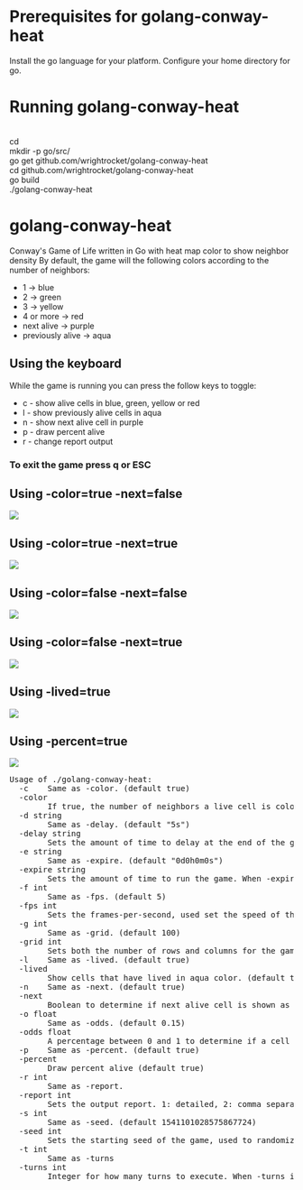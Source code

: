 # Prerequisites for golang-conway-heat
Install the go language for your platform.
Configure your home directory for go.

# Running golang-conway-heat
<br>cd 
<br>mkdir -p go/src/
<br>go get github.com/wrightrocket/golang-conway-heat
<br>cd github.com/wrightrocket/golang-conway-heat
<br>go build
<br>./golang-conway-heat

# golang-conway-heat
Conway's Game of Life written in Go with heat map color to show neighbor density 
By default, the game will the following colors according to the number of neighbors:
<br>
<ul>
<li>1 -> blue
<li>2 -> green
<li>3 -> yellow
<li>4 or more -> red
<li>next alive -> purple
<li>previously alive -> aqua
</ul>
<h2>Using the keyboard</h2>
While the game is running you can press the follow keys to toggle:
<ul>
<li>c - show alive cells in blue, green, yellow or red
<li>l - show previously alive cells in aqua
<li>n - show next alive cell in purple
<li>p - draw percent alive
<li>r - change report output
</ul>

<h3>To exit the game press q or ESC</h3>

<h2>Using -color=true -next=false</h2>
<img src="color.png">
<h2>Using -color=true -next=true</h2>
<img src="color-next.png">
<h2>Using -color=false -next=false</h2>
<img src="nocolor.png">
<h2>Using -color=false -next=true</h2>
<img src="nocolor-next.png">
<h2>Using -lived=true</h2>
<img src="lived.png">
<h2>Using -percent=true</h2>
<img src="percent.png">
<br>

<pre>
Usage of ./golang-conway-heat:
  -c	Same as -color. (default true)
  -color
    	If true, the number of neighbors a live cell is colored red > 3, yellow = 3, green = 2, and blue = 1. If false, then live cells will appear white. (default true)
  -d string
    	Same as -delay. (default "5s")
  -delay string
    	Sets the amount of time to delay at the end of the game. (default "5s")
  -e string
    	Same as -expire. (default "0d0h0m0s")
  -expire string
    	Sets the amount of time to run the game. When -expire is a zero duration, it removes any time constraint. (default "0d0h0m0s")
  -f int
    	Same as -fps. (default 5)
  -fps int
    	Sets the frames-per-second, used set the speed of the simulation. (default 5)
  -g int
    	Same as -grid. (default 100)
  -grid int
    	Sets both the number of rows and columns for the game grid. (default 100)  
  -l	Same as -lived. (default true)
  -lived
    	Show cells that have lived in aqua color. (default true)    
  -n	Same as -next. (default true)
  -next
    	Boolean to determine if next alive cell is shown as a purple color.  (default true)
  -o float
    	Same as -odds. (default 0.15)
  -odds float
    	A percentage between 0 and 1 to determine if a cell starts alive. For example, 0.15 means each cell has a 15% chance of starting alive. (default 0.15)
  -p	Same as -percent. (default true)
  -percent
    	Draw percent alive (default true)
  -r int
    	Same as -report.
  -report int
    	Sets the output report. 1: detailed, 2: comma separated, 3: space separated, 4: round number and alive percentage. The default is no output.
  -s int
    	Same as -seed. (default 1541101028575867724)
  -seed int
    	Sets the starting seed of the game, used to randomize the initial state. (default 1541101028575867724)
  -t int
    	Same as -turns
  -turns int
    	Integer for how many turns to execute. When -turns is zero, it removes any constraint on the number of turns.

</pre>
